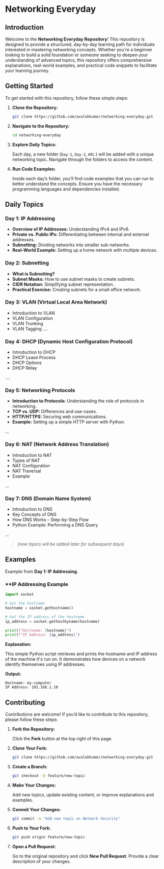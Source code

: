 # Networking Everyday

## Introduction

Welcome to the **Networking Everyday Repository**! This repository is designed to provide a structured, day-by-day learning path for individuals interested in mastering networking concepts. Whether you're a beginner looking to build a solid foundation or someone seeking to deepen your understanding of advanced topics, this repository offers comprehensive explanations, real-world examples, and practical code snippets to facilitate your learning journey.

## Getting Started

To get started with this repository, follow these simple steps:

1. **Clone the Repository:**

   ```bash
   git clone https://github.com/avalokkumar/networking-everyday.git
   ```

2. **Navigate to the Repository:**

   ```bash
   cd networking-everyday
   ```

3. **Explore Daily Topics:**
   
   Each day, a new folder (`Day-1`, `Day-2`, etc.) will be added with a unique networking topic. Navigate through the folders to access the content.

4. **Run Code Examples:**
   
   Inside each day’s folder, you’ll find code examples that you can run to better understand the concepts. Ensure you have the necessary programming languages and dependencies installed.

## Daily Topics

### **Day 1: IP Addressing**

- **Overview of IP Addresses:** Understanding IPv4 and IPv6.
- **Private vs. Public IPs:** Differentiating between internal and external addresses.
- **Subnetting:** Dividing networks into smaller sub-networks.
- **Real-World Example:** Setting up a home network with multiple devices.

### **Day 2: Subnetting**

- **What is Subnetting?**
- **Subnet Masks:** How to use subnet masks to create subnets.
- **CIDR Notation:** Simplifying subnet representation.
- **Practical Exercise:** Creating subnets for a small office network.

### **Day 3: VLAN (Virtual Local Area Network)**

- Introduction to VLAN
- VLAN Configuration
- VLAN Trunking
- VLAN Tagging
....

### **Day 4: DHCP (Dynamic Host Configuration Protocol)**

- Introduction to DHCP
- DHCP Lease Process
- DHCP Options
- DHCP Relay

....

### **Day 5: Networking Protocols**

- **Introduction to Protocols:** Understanding the role of protocols in networking.
- **TCP vs. UDP:** Differences and use-cases.
- **HTTP/HTTPS:** Securing web communications.
- **Example:** Setting up a simple HTTP server with Python.
  
... 

### **Day 6: NAT (Network Address Translation)**
- Introduction to NAT
- Types of NAT
- NAT Configuration
- NAT Traversal
- Example
  
... 

### **Day 7: DNS (Domain Name System)**
- Introduction to DNS
- Key Concepts of DNS
- How DNS Works – Step-by-Step Flow
- Python Example: Performing a DNS Query

... 
> *(new topics will be added later for subsequent days)*

## Examples

Example from **Day 1: IP Addressing**.

### **IP Addressing Example

```python
import socket

# Get the hostname
hostname = socket.gethostname()

# Get the IP address of the hostname
ip_address = socket.gethostbyname(hostname)

print(f"Hostname: {hostname}")
print(f"IP Address: {ip_address}")
```

**Explanation:**

This simple Python script retrieves and prints the hostname and IP address of the machine it's run on. It demonstrates how devices on a network identify themselves using IP addresses.

**Output:**

```
Hostname: my-computer
IP Address: 192.168.1.10
```

## Contributing

Contributions are welcome! If you’d like to contribute to this repository, please follow these steps:

1. **Fork the Repository:**

   Click the **Fork** button at the top right of this page.

2. **Clone Your Fork:**

   ```bash
   git clone https://github.com/avalokkumar/networking-everyday.git
   ```

3. **Create a Branch:**

   ```bash
   git checkout -b feature/new-topic
   ```

4. **Make Your Changes:**

   Add new topics, update existing content, or improve explanations and examples.

5. **Commit Your Changes:**

   ```bash
   git commit -m "Add new topic on Network Security"
   ```

6. **Push to Your Fork:**

   ```bash
   git push origin feature/new-topic
   ```

7. **Open a Pull Request:**

   Go to the original repository and click **New Pull Request**. Provide a clear description of your changes.
